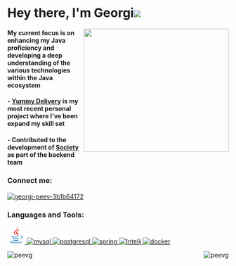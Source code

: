 <h1 align="start">Hey there, I'm Georgi<img src="https://media.giphy.com/media/hvRJCLFzcasrR4ia7z/giphy.gif" width="30px"/></h1>
<img src="https://mir-s3-cdn-cf.behance.net/project_modules/disp/6352cb28262707.5637231a2a4a7.gif"
          width="330"
          height="280"
          align="right"
             /> 
             
<h4 align="start">My current focus is on enhancing my Java proficiency and developing a deep understanding of the various technologies within the Java ecosystem</h4>
<h4 align="start">- <a href="https://github.com/PeevG/OnlineFoodDeliveryApp/tree/main/server">Yummy Delivery</a> is my most recent personal project where I've been expand my skill set</h4>
 <h4 align="start">- Contributed to the development of <a href="https://github.com/Society-Project/Society">Society</a> as part of the backend team</h4>
 
 
 
   
<h3 align="left">Connect me:</h3>
<p align="left">
<a href="https://linkedin.com/in/georgi-peev-3b1b64172" target="blank"><img align="center" src="https://raw.githubusercontent.com/rahuldkjain/github-profile-readme-generator/master/src/images/icons/Social/linked-in-alt.svg" alt="georgi-peev-3b1b64172" height="30" width="40" /></a>
</p>

<h3 align="left">Languages and Tools:</h3>
<p align="left"> 
    <a href="https://www.java.com" target="_blank" rel="noreferrer"><img src="https://raw.githubusercontent.com/devicons/devicon/master/icons/java/java-original.svg" alt="java" width="40" height="40"/> </a> 
    <a href="https://www.mysql.com/" target="_blank" rel="noreferrer"> <img src="https://logowik.com/content/uploads/images/mysql8604.logowik.com.webp" alt="mysql" width="40" height="40"/> </a>
          <a href="https://www.postgresql.org/" target="_blank" rel="noreferrer"> <img src="https://cdn.icon-icons.com/icons2/2699/PNG/512/postgresql_src_logo_icon_170834.png" alt="postgresql" width="40" height="40"/> </a>
    <a href="https://spring.io/" target="_blank" rel="noreferrer"> <img src="https://www.vectorlogo.zone/logos/springio/springio-icon.svg" alt="spring" width="40" height="40"/> </a>
    <a href="https://spring.io/" target="_blank" rel="noreferrer"> <img src="https://upload.wikimedia.org/wikipedia/commons/thumb/9/9c/IntelliJ_IDEA_Icon.svg/512px-IntelliJ_IDEA_Icon.svg.png?20200803071016title" alt="Intelij" width="40" height="40"/> </a>
          <a href="https://hub.docker.com/" target="_blank" rel="noreferrer"> <img src="https://wiki.hornbill.com/images/7/70/Docker_logo.png" alt="docker" width="40" height="40"/> </a>
</p>
<p align="bottom">
    <img  src="https://github-readme-streak-stats.herokuapp.com/?user=peevg&" alt="peevg" height="155" />
    <img align="right" src="https://github-readme-stats.vercel.app/api/top-langs?username=peevg&show_icons=true&locale=en&layout=compact" alt="peevg" height="155" />
</p>
    
   

<!---

